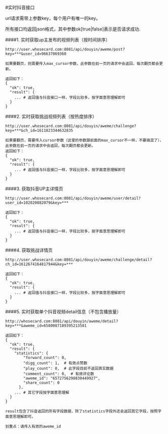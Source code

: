 #实时抖音接口

url请求需带上参数key，每个用户有唯一的key。

所有接口均返回json格式，其中参数ok[true|false]表示是否请求成功.


####1. 实时获取up主发布的视频列表（按时间排序）
```
http://user.whosecard.com:8081/api/douyin/aweme/post?key=***&user_id=96637069360

如果要翻页，则需要传入max_cursor参数，此参数在前一页的请求中会返回，每次翻页都会更新。

返回如下：
{
  "ok": true,
  "result": {
    ... # 返回值与抖音接口一样，字段比较多，按字面意思理解即可
  }
}
```

####2. 实时获取挑战视频列表（按热度排序）
```
http://user.whosecard.com:8081/api/douyin/aweme/challenge?key=***&ch_id=1611823344632835

如果要翻页，需要传入cursor参数（这里的参数跟前面的max_cursor不一样，不要搞混了），此参数在前一页的请求中会返回，每次翻页都会更新。
返回如下：
{
  "ok": true,
  "result": {
    ... # 返回值与抖音接口一样，字段比较多，按字面意思理解即可
  }
}
```

####3. 获取抖音UP主详情页
```
http://user.whosecard.com:8081/api/douyin/aweme/user/detail?user_id=102020882079&key=***

返回如下：
{
  "ok": true,
  "result": {
    ... # 返回值与抖音接口一样，字段比较多，按字面意思理解即可
  }
}
```

####4. 获取挑战详情页
```
http://user.whosecard.com:8081/api/douyin/aweme/challenge/detail?ch_id=1612674164817944&key=***

返回如下：
{
  "ok": true,
  "result": {
    ... # 返回值与抖音接口一样，字段比较多，按字面意思理解即可
  }
}
```

####5. 实时获取单个抖音视频detail信息（不包含播放量）
```
http://whosecard.com:8081/api/douyin/aweme/detail?key=***&aweme_id=6580087189395213581

返回如下：
{
  "ok": true,
  "result": {
    "statistics": {
        "forward_count": 0,
        "digg_count": 1,  # 有效点赞数
        "play_count": 0,  # 此字段目前不返回真实数据
        "comment_count": 0,  # 有效评论数
        "aweme_id": "6572756298830449927",
        "share_count": 0
      },
    ... # 其它字段按字面意思理解
  }
}

result包含了抖音返回的所有字段数据，除了statistics字段外还会返回其它字段，按照字面意思理解即可。

划重点：请传入有效的aweme_id
```


